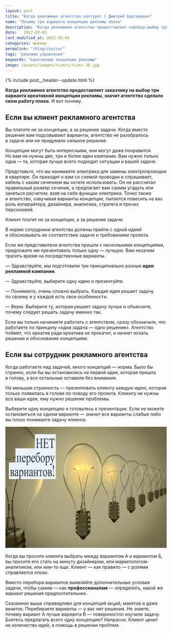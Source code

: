 ```yaml
---
layout: post
title: "Когда рекламные агентства халтурят | Дмитрий Бартошевич"
name: "Почему три варианта концепции рекламы плохо"
description: "Когда рекламное агентство предоставляет на&nbsp;выбор три креативные концепции, оно не&nbsp;разобралось в&nbsp;задаче или не&nbsp;придумало сильное решение."
date:   2017-03-03
last_modified_at: 2022-02-04
categories: мнение
permalink: "/blog/choice/"
tags: "реклама управление"
keywords: "креативные концепции рекламы"
image: /assets/images/tizers/tizer-38.jpg
---
```


{% include post__header--update.html %}

<p><strong>Когда рекламное агентство предоставляет заказчику на&nbsp;выбор три варианта креативной концепции рекламы, значит агентство сделало свою работу плохо.</strong> И&nbsp;вот почему. </p>

<section class="row-gap--m">
<h2 class="section__title h1 bold ">Если вы&nbsp;клиент рекламного агентства</h2>
<p>Вы&nbsp;платите не&nbsp;за&nbsp;концепции, а&nbsp;за&nbsp;решение задачи. Когда вместо решения вам подсовывают варианты, агентство не&nbsp;разобралось в&nbsp;задаче или не&nbsp;придумало сильное решение. </p>
<p>Концепции могут быть интересными, они могут даже понравится. Но&nbsp;вам не&nbsp;нужны две, три и&nbsp;более идеи кампании. Вам нужно только одна&nbsp;— та, которая лучше всего подходит ситуации и&nbsp;вашей задаче. </p>
<p>Представьте, что вы&nbsp;нанимаете электрика для замены электропроводки в&nbsp;квартире. Он&nbsp;приходит к&nbsp;вам со&nbsp;схемой проводки и&nbsp;спрашивает, кабель с&nbsp;каким сечением вы&nbsp;хотите использовать. Он&nbsp;не&nbsp;рассчитал правильный размер сечения, а&nbsp;предлагает вам самим угадать или заняться расчетом, взяв на&nbsp;себя функции электрика. Точно также и&nbsp;агентство, озвучивая варианты концепции, пытается повесить на&nbsp;вас роль копирайтера, дизайнера, аналитика, стратега и&nbsp;прочих персонажей.</p>
<p class="post__note h2">Клиент платит не&nbsp;за&nbsp;концепции, а&nbsp;за&nbsp;решение задачи. </p>
<p>В&nbsp;норме сотрудники агентства должны прийти с&nbsp;одной идеей и&nbsp;обосновывать ее&nbsp;соответствие задаче и&nbsp;требованиям проекта. </p>
<p>Если&nbsp;же представители агентства пришли с&nbsp;несколькими концепциями, предложите им&nbsp;презентовать только одну&nbsp;— лучшую. Вам незачем тратить время на&nbsp;посредственные варианты. </p>
<div class="extract">
	<p>—&nbsp;Здравствуйте, мы&nbsp;подготовили три принципиально разные <b>идеи рекламной кампании</b>. </p>
	<p>—&nbsp;Здравствуйте, выберите одну идею и&nbsp;презентуйте. </p>
	<p>—&nbsp;Понимаете, очень сложно выбрать. Каждая идея решает задачу по&nbsp;своему и&nbsp;у&nbsp;каждой есть свои особенности. </p>
	<p>—&nbsp;Верю. Выберите&nbsp;ту, которая решает задачу лучше и&nbsp;объясните, почему следует решать задачу именно так. </p>
 </div>
<p>Если вы&nbsp;только начинаете работать с&nbsp;агентством, сразу обозначьте, что работаете по&nbsp;принципу «одна задача&nbsp;— одно решение». Агентство поймет, что креатив ради креатива не&nbsp;прокатит, и&nbsp;начнет искать решения и&nbsp;обоснование концепциям.</p>
</section>

<section class="row-gap--m">
<h2 class="section__title h1 bold ">Если вы&nbsp;сотрудник рекламного агентства </h2>
<p>Когда работаете над задачей, много концепций&nbsp;— норма. Было&nbsp;бы странно, если&nbsp;бы вы&nbsp;остановились на&nbsp;первой идее, которая пришла в&nbsp;голову, а&nbsp;все остальные оставили&nbsp;без внимания. </p>
<p>Не&nbsp;меньшая странность&nbsp;— презентовать клиенту каждую идею, которая только появилась в&nbsp;голове по&nbsp;поводу его проекта. Клиенту не&nbsp;нужны все ваши идеи, ему нужно решение проблемы. </p>
<p>Выберите одну концепцию и&nbsp;готовьтесь к&nbsp;презентации. Если не&nbsp;можете остановиться на&nbsp;одном варианте&nbsp;— значит все варианты слабые либо вы&nbsp;плохо понимаете задачу клиента. </p>

<div itemprop="image" itemscope itemtype="http://schema.org/ImageObject">	
		<link itemprop="url" href="/assets/images/blog/choice/choice.jpg" />
<picture>
               <source srcset="/assets/images/blog/choice/choice.avif" type="image/avif">
			    <source srcset="/assets/images/blog/choice/choice.webp" type="image/webp">
                <img class="image" loading="lazy" decoding="async"   src="/assets/images/blog/choice/choice.jpg" alt="Рекламное агентство халтурит, когда предлагает несколько вариантов на выбор." width="720" height="377" itemprop="contentUrl" >
    </picture>
</div>


<p>Когда вы&nbsp;просите клиента выбрать между вариантом&nbsp;А и&nbsp;вариантом&nbsp;Б, вы&nbsp;просите его стать на&nbsp;минуту дизайнером, или маркетологом-аналитиком, или кем-то еще. Клиент&nbsp;— как правило&nbsp;— с&nbsp;ролями справляется плохо. </p>

<div class="post__note h2">Вместо перебора вариантов выявляйте дополнительные условия задачи, чтобы самим&nbsp;— как <b>профессиона&shy;лам</b>&nbsp;— определить, какой&nbsp;же вариант решения предпочтитель&shy;нее.</div>
<p>Сказанное выше справедливо для концепций акций, макетов и&nbsp;даже визиток. Перебираете варианты&nbsp;— у&nbsp;вас нет решения. Не&nbsp;знаете, почему вариант&nbsp;А лучше варианта В&nbsp;— поверхностно изучили задачу. Боитесь предлагать всего одну концепцию? Напрасно. Клиент ценит не&nbsp;количество идей, а&nbsp;помощь в&nbsp;решении проблем. </p>
</section>